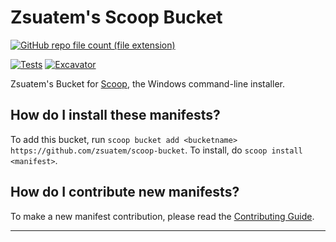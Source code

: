 # Zsuatem's Scoop Bucket

[![GitHub repo file count (file extension)](https://img.shields.io/github/directory-file-count/zsuatem/scoop-bucket/bucket?type=file&extension=json&label=Scoop%20Buckets&labelColor=%23272e32)](https://github.com/zsuatem/scoop-bucket/tree/master/bucket)

[![Tests](https://github.com/zsuatem/scoop-bucket/actions/workflows/ci.yml/badge.svg)](https://github.com/zsuatem/scoop-bucket/actions/workflows/ci.yml) [![Excavator](https://github.com/zsuatem/scoop-bucket/actions/workflows/excavator.yml/badge.svg)](https://github.com/zsuatem/scoop-bucket/actions/workflows/excavator.yml)

 Zsuatem's Bucket for [Scoop](https://scoop.sh), the Windows command-line installer.

How do I install these manifests?
---------------------------------

To add this bucket, run `scoop bucket add <bucketname> https://github.com/zsuatem/scoop-bucket`. To install, do `scoop install <manifest>`.

How do I contribute new manifests?
----------------------------------

To make a new manifest contribution, please read the [Contributing Guide](https://github.com/ScoopInstaller/.github/blob/main/.github/CONTRIBUTING.md).

----
